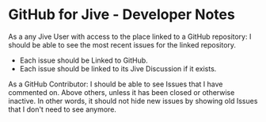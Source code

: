GitHub for Jive - Developer Notes
=================================

As a any Jive User with access to the place linked to a GitHub repository:
I should be able to see the most recent issues for the linked repository.
        <ul>
            <li>Each issue should be Linked to GitHub.</li>
            <li>Each issue should be linked to its Jive Discussion if it exists.</li>
        </ul>

As a GitHub Contributor:
I should be able to see Issues that I have commented on. Above others, unless it has been closed or otherwise inactive. 
    In other words, it should not hide new issues by showing old Issues that I don't need to see anymore.